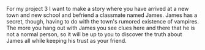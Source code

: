 For my project 3 I want to make a story where you have arrived at a new town and new school and befriend a classmate named James. 
James has a secret, though, having to do with the town's rumored existence of vampires. 
The more you hang out with James you see clues here and there that he is not a normal person, so it will be up to you to discover the truth about James all while keeping his trust as your friend. 
